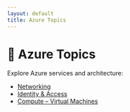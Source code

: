 ```yaml
---
layout: default
title: Azure Topics
---
```


# 🔷 Azure Topics

Explore Azure services and architecture:

- [Networking](networking.html)
- [Identity & Access](identity.html)
- [Compute – Virtual Machines](compute-vm.html)
